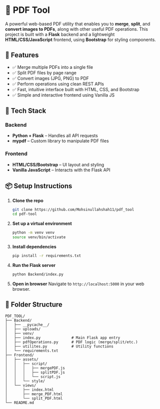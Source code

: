 # 📄 PDF Tool

A powerful web-based PDF utility that enables you to **merge**, **split**, and **convert images to PDFs**, along with other useful PDF operations. This project is built with a **Flask** backend and a lightweight **HTML/CSS/JavaScript** frontend, using **Bootstrap** for styling components.

## 🚀 Features

* ✅ Merge multiple PDFs into a single file
* ✅ Split PDF files by page range
* ✅ Convert images (JPG, PNG) to PDF
* ✅ Perform operations using clean REST APIs
* ✅ Fast, intuitive interface built with HTML, CSS, and Bootstrap
* ✅ Simple and interactive frontend using Vanilla JS

## 🧰 Tech Stack

### Backend

* **Python + Flask** – Handles all API requests
* **mypdf** – Custom library to manipulate PDF files

### Frontend

* **HTML/CSS/Bootstrap** – UI layout and styling
* **Vanilla JavaScript** – Interacts with the Flask API

## 📦 Setup Instructions

1. **Clone the repo**

   ```bash
   git clone https://github.com/Mohsinullahshah11/pdf_tool
   cd pdf-tool
   ```

2. **Set up a virtual environment**

   ```bash
   python -m venv venv
   source venv/bin/activate 
   ```

3. **Install dependencies**

   ```bash
   pip install -r requirements.txt
   ```

4. **Run the Flask server**

   ```bash
   python Backend/index.py
   ```

5. **Open in browser**
   Navigate to `http://localhost:5000` in your web browser.

## 📂 Folder Structure

```
PDF_TOOL/
├── Backend/
│   ├── __pycache__/
│   ├── uploads/
│   ├── venv/
│   ├── index.py              # Main Flask app entry
│   ├── pdfOperations.py      # PDF logic (merge/split/etc.)
│   ├── utilites.py           # Utility functions
│   └── requirements.txt
├── Frontend/
│   ├── assets/
│   │   ├── script/
│   │   │   ├── mergePDF.js
│   │   │   ├── splitPDF.js
│   │   │   └── script.js
│   │   └── style/
│   └── views/
│       ├── index.html
│       ├── merge_PDF.html
│       └── split_PDF.html
└── README.md
```
